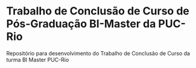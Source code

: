 # Trabalho de Conclusão de Curso de Pós-Graduação BI-Master da PUC-Rio
Repositório para desenvolvimento do Trabalho de Conclusão de Curso da turma BI Master PUC-Rio
